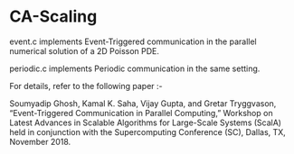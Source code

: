 # CA-Scaling

event.c implements Event-Triggered communication in the parallel numerical solution of a 2D Poisson PDE.


periodic.c implements Periodic communication in the same setting.

For details, refer to the following paper :-

Soumyadip Ghosh, Kamal K. Saha, Vijay Gupta, and Gretar Tryggvason, “Event-Triggered Communication in Parallel Computing,” Workshop on Latest Advances in Scalable Algorithms for Large-Scale Systems (ScalA) held in conjunction with the Supercomputing Conference (SC), Dallas, TX, November 2018.
